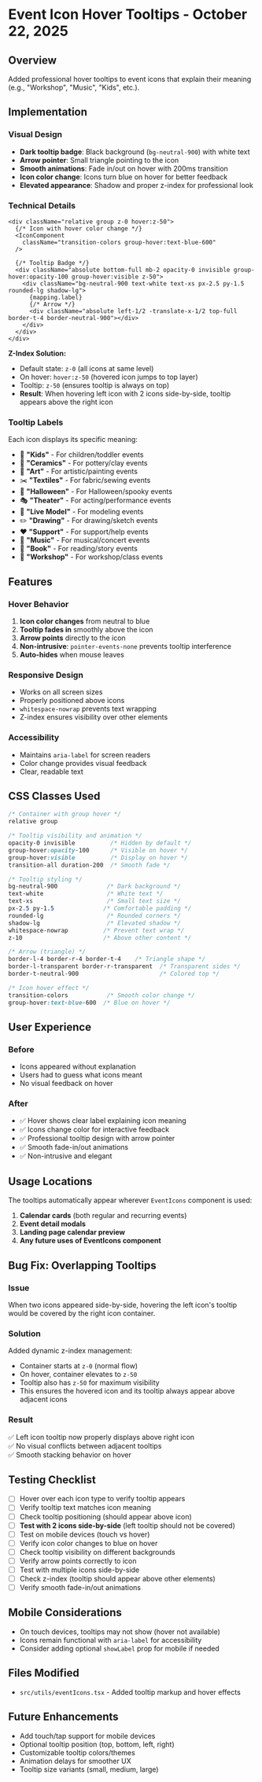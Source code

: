 # Event Icon Hover Tooltips - October 22, 2025

## Overview
Added professional hover tooltips to event icons that explain their meaning (e.g., "Workshop", "Music", "Kids", etc.).

## Implementation

### Visual Design
- **Dark tooltip badge**: Black background (`bg-neutral-900`) with white text
- **Arrow pointer**: Small triangle pointing to the icon
- **Smooth animations**: Fade in/out on hover with 200ms transition
- **Icon color change**: Icons turn blue on hover for better feedback
- **Elevated appearance**: Shadow and proper z-index for professional look

### Technical Details

```tsx
<div className="relative group z-0 hover:z-50">
  {/* Icon with hover color change */}
  <IconComponent 
    className="transition-colors group-hover:text-blue-600" 
  />
  
  {/* Tooltip Badge */}
  <div className="absolute bottom-full mb-2 opacity-0 invisible group-hover:opacity-100 group-hover:visible z-50">
    <div className="bg-neutral-900 text-white text-xs px-2.5 py-1.5 rounded-lg shadow-lg">
      {mapping.label}
      {/* Arrow */}
      <div className="absolute left-1/2 -translate-x-1/2 top-full border-t-4 border-neutral-900"></div>
    </div>
  </div>
</div>
```

**Z-Index Solution:**
- Default state: `z-0` (all icons at same level)
- On hover: `hover:z-50` (hovered icon jumps to top layer)
- Tooltip: `z-50` (ensures tooltip is always on top)
- **Result**: When hovering left icon with 2 icons side-by-side, tooltip appears above the right icon

### Tooltip Labels
Each icon displays its specific meaning:
- 🍼 **"Kids"** - For children/toddler events
- 🎨 **"Ceramics"** - For pottery/clay events
- 🎨 **"Art"** - For artistic/painting events
- ✂️ **"Textiles"** - For fabric/sewing events
- 👻 **"Halloween"** - For Halloween/spooky events
- 🎭 **"Theater"** - For acting/performance events
- 👤 **"Live Model"** - For modeling events
- ✏️ **"Drawing"** - For drawing/sketch events
- ❤️ **"Support"** - For support/help events
- 🎵 **"Music"** - For musical/concert events
- 📖 **"Book"** - For reading/story events
- 🔧 **"Workshop"** - For workshop/class events

## Features

### Hover Behavior
1. **Icon color changes** from neutral to blue
2. **Tooltip fades in** smoothly above the icon
3. **Arrow points** directly to the icon
4. **Non-intrusive**: `pointer-events-none` prevents tooltip interference
5. **Auto-hides** when mouse leaves

### Responsive Design
- Works on all screen sizes
- Properly positioned above icons
- `whitespace-nowrap` prevents text wrapping
- Z-index ensures visibility over other elements

### Accessibility
- Maintains `aria-label` for screen readers
- Color change provides visual feedback
- Clear, readable text

## CSS Classes Used

```css
/* Container with group hover */
relative group

/* Tooltip visibility and animation */
opacity-0 invisible          /* Hidden by default */
group-hover:opacity-100      /* Visible on hover */
group-hover:visible          /* Display on hover */
transition-all duration-200  /* Smooth fade */

/* Tooltip styling */
bg-neutral-900              /* Dark background */
text-white                  /* White text */
text-xs                     /* Small text size */
px-2.5 py-1.5              /* Comfortable padding */
rounded-lg                  /* Rounded corners */
shadow-lg                   /* Elevated shadow */
whitespace-nowrap          /* Prevent text wrap */
z-10                       /* Above other content */

/* Arrow (triangle) */
border-l-4 border-r-4 border-t-4    /* Triangle shape */
border-l-transparent border-r-transparent  /* Transparent sides */
border-t-neutral-900                       /* Colored top */

/* Icon hover effect */
transition-colors           /* Smooth color change */
group-hover:text-blue-600  /* Blue on hover */
```

## User Experience

### Before
- Icons appeared without explanation
- Users had to guess what icons meant
- No visual feedback on hover

### After
- ✅ Hover shows clear label explaining icon meaning
- ✅ Icons change color for interactive feedback
- ✅ Professional tooltip design with arrow pointer
- ✅ Smooth fade-in/out animations
- ✅ Non-intrusive and elegant

## Usage Locations
The tooltips automatically appear wherever `EventIcons` component is used:
1. **Calendar cards** (both regular and recurring events)
2. **Event detail modals**
3. **Landing page calendar preview**
4. **Any future uses of EventIcons component**

## Bug Fix: Overlapping Tooltips

### Issue
When two icons appeared side-by-side, hovering the left icon's tooltip would be covered by the right icon container.

### Solution
Added dynamic z-index management:
- Container starts at `z-0` (normal flow)
- On hover, container elevates to `z-50`
- Tooltip also has `z-50` for maximum visibility
- This ensures the hovered icon and its tooltip always appear above adjacent icons

### Result
✅ Left icon tooltip now properly displays above right icon  
✅ No visual conflicts between adjacent tooltips  
✅ Smooth stacking behavior on hover

## Testing Checklist
- [ ] Hover over each icon type to verify tooltip appears
- [ ] Verify tooltip text matches icon meaning
- [ ] Check tooltip positioning (should appear above icon)
- [ ] **Test with 2 icons side-by-side** (left tooltip should not be covered)
- [ ] Test on mobile devices (touch vs hover)
- [ ] Verify icon color changes to blue on hover
- [ ] Check tooltip visibility on different backgrounds
- [ ] Verify arrow points correctly to icon
- [ ] Test with multiple icons side-by-side
- [ ] Check z-index (tooltip should appear above other elements)
- [ ] Verify smooth fade-in/out animations

## Mobile Considerations
- On touch devices, tooltips may not show (hover not available)
- Icons remain functional with `aria-label` for accessibility
- Consider adding optional `showLabel` prop for mobile if needed

## Files Modified
- `src/utils/eventIcons.tsx` - Added tooltip markup and hover effects

## Future Enhancements
- Add touch/tap support for mobile devices
- Optional tooltip position (top, bottom, left, right)
- Customizable tooltip colors/themes
- Animation delays for smoother UX
- Tooltip size variants (small, medium, large)

